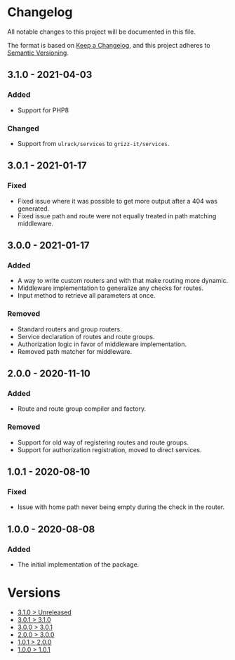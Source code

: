 # Changelog
All notable changes to this project will be documented in this file.

The format is based on [Keep a Changelog](https://keepachangelog.com/en/1.0.0/),
and this project adheres to [Semantic Versioning](https://semver.org/spec/v2.0.0.html).

## 3.1.0 - 2021-04-03

### Added
- Support for PHP8

### Changed
- Support from `ulrack/services` to `grizz-it/services`.

## 3.0.1 - 2021-01-17

### Fixed
- Fixed issue where it was possible to get more output after a 404 was generated.
- Fixed issue path and route were not equally treated in path matching middleware.

## 3.0.0 - 2021-01-17

### Added
- A way to write custom routers and with that make routing more dynamic.
- Middleware implementation to generalize any checks for routes.
- Input method to retrieve all parameters at once.

### Removed
- Standard routers and group routers.
- Service declaration of routes and route groups.
- Authorization logic in favor of middleware implementation.
- Removed path matcher for middleware.

## 2.0.0 - 2020-11-10

### Added
- Route and route group compiler and factory.

### Removed
- Support for old way of registering routes and route groups.
- Support for authorization registration, moved to direct services.

## 1.0.1 - 2020-08-10

### Fixed
- Issue with home path never being empty during the check in the router.

## 1.0.0 - 2020-08-08

### Added
- The initial implementation of the package.

# Versions
- [3.1.0 > Unreleased](https://github.com/ulrack/web/compare/3.1.0...HEAD)
- [3.0.1 > 3.1.0](https://github.com/ulrack/web/compare/3.0.1...3.1.0)
- [3.0.0 > 3.0.1](https://github.com/ulrack/web/compare/3.0.0...3.0.1)
- [2.0.0 > 3.0.0](https://github.com/ulrack/web/compare/2.0.0...3.0.0)
- [1.0.1 > 2.0.0](https://github.com/ulrack/web/compare/1.0.1...2.0.0)
- [1.0.0 > 1.0.1](https://github.com/ulrack/web/compare/1.0.0...1.0.1)
